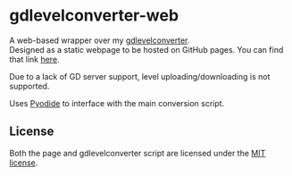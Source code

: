 # gdlevelconverter-web

A web-based wrapper over my [gdlevelconverter](https://github.com/qimiko/gdlevelconverter).  
Designed as a static webpage to be hosted on GitHub pages. You can find that link [here](https://qimiko.github.io/gdlevelconverter-web/).

Due to a lack of GD server support, level uploading/downloading is not supported.

Uses [Pyodide](https://pyodide.org/) to interface with the main conversion script.

## License

Both the page and gdlevelconverter script are licensed under the [MIT license](/LICENSE.txt).
